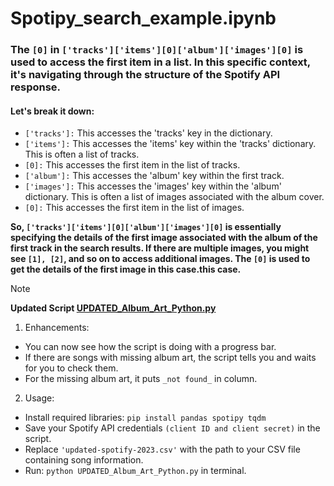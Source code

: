 # **Spotipy_search_example.ipynb**

### The `[0]` in `['tracks']['items'][0]['album']['images'][0]` is used to access the first item in a list. In this specific context, it's navigating through the structure of the Spotify API response.

#### Let's break it down:
- `['tracks']:` This accesses the 'tracks' key in the dictionary. 
- `['items']:` This accesses the 'items' key within the 'tracks' dictionary. This is often a list of tracks.
- `[0]:` This accesses the first item in the list of tracks.
- `['album']:` This accesses the 'album' key within the first track.
- `['images']:` This accesses the 'images' key within the 'album' dictionary. This is often a list of images associated with the album cover.
- `[0]:` This accesses the first item in the list of images.

**So, `['tracks']['items'][0]['album']['images'][0]` is essentially specifying the details of the first image associated with the album of the first track in the search results. If there are multiple images, you might see `[1], [2]`, and so on to access additional images. The `[0]` is used to get the details of the first image in this case.this case.**

>[!NOTE]
>**Updated Script [UPDATED_Album_Art_Python.py](UPDATED_Album_Art_Python.py)**
>1. Enhancements:
>- You can now see how the script is doing with a progress bar.
>- If there are songs with missing album art, the script tells you and waits for you to check them.
>- For the missing album art, it puts `_not found_` in column.
>2. Usage:
>- Install required libraries: `pip install pandas spotipy tqdm`
>- Save your Spotify API credentials `(client ID and client secret)` in the script.
>- Replace `'updated-spotify-2023.csv'` with the path to your CSV file containing song information.
>- Run: `python UPDATED_Album_Art_Python.py` in terminal.

